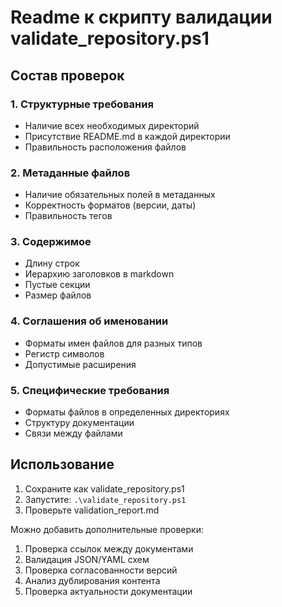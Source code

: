 # Readme к скрипту валидации validate_repository.ps1

## Состав проверок

### 1. Структурные требования

- Наличие всех необходимых директорий
- Присутствие README.md в каждой директории
- Правильность расположения файлов

### 2. Метаданные файлов

- Наличие обязательных полей в метаданных
- Корректность форматов (версии, даты)
- Правильность тегов

### 3. Содержимое

- Длину строк
- Иерархию заголовков в markdown
- Пустые секции
- Размер файлов

### 4. Соглашения об именовании

- Форматы имен файлов для разных типов
- Регистр символов
- Допустимые расширения

### 5. Специфические требования

- Форматы файлов в определенных директориях
- Структуру документации
- Связи между файлами

## Использование

1. Сохраните как validate_repository.ps1
2. Запустите: ```.\validate_repository.ps1```
3. Проверьте validation_report.md

Можно добавить дополнительные проверки:

1. Проверка ссылок между документами
2. Валидация JSON/YAML схем
3. Проверка согласованности версий
4. Анализ дублирования контента
5. Проверка актуальности документации